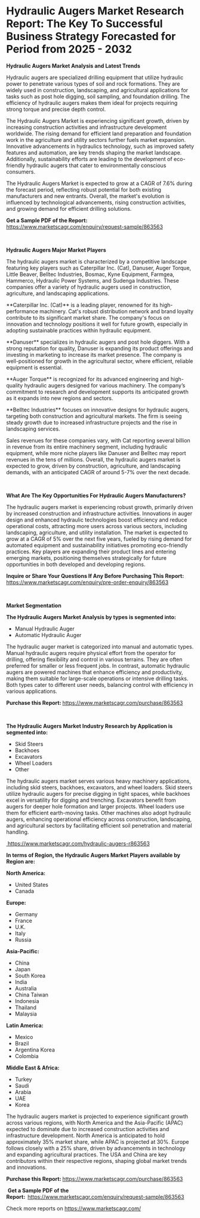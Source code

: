 <p><h1>Hydraulic Augers Market Research Report: The Key To Successful Business Strategy Forecasted for Period from 2025 - 2032</h1></p><p><strong>Hydraulic Augers Market Analysis and Latest Trends</strong></p>
<p><p>Hydraulic augers are specialized drilling equipment that utilize hydraulic power to penetrate various types of soil and rock formations. They are widely used in construction, landscaping, and agricultural applications for tasks such as post hole digging, soil sampling, and foundation drilling. The efficiency of hydraulic augers makes them ideal for projects requiring strong torque and precise depth control.</p><p>The Hydraulic Augers Market is experiencing significant growth, driven by increasing construction activities and infrastructure development worldwide. The rising demand for efficient land preparation and foundation work in the agriculture and utility sectors further fuels market expansion. Innovative advancements in hydraulics technology, such as improved safety features and automation, are key trends shaping the market landscape. Additionally, sustainability efforts are leading to the development of eco-friendly hydraulic augers that cater to environmentally conscious consumers. </p><p>The Hydraulic Augers Market is expected to grow at a CAGR of 7.6% during the forecast period, reflecting robust potential for both existing manufacturers and new entrants. Overall, the market's evolution is influenced by technological advancements, rising construction activities, and growing demand for efficient drilling solutions.</p></p>
<p><strong>Get a Sample PDF of the Report:&nbsp;</strong> <a href="https://www.marketscagr.com/enquiry/request-sample/863563?utm_campaign=2483&utm_medium=2&utm_source=Github&utm_content=ia&utm_term=10042025&utm_id=hydraulic-augers">https://www.marketscagr.com/enquiry/request-sample/863563</a></p>
<p>&nbsp;</p>
<p><strong>Hydraulic Augers Major Market Players</strong></p>
<p><p>The hydraulic augers market is characterized by a competitive landscape featuring key players such as Caterpillar Inc. (Cat), Danuser, Auger Torque, Little Beaver, Belltec Industries, Bosmac, Kyne Equipment, Farmgea, Hammerco, Hydraulic Power Systems, and Sudenga Industries. These companies offer a variety of hydraulic augers used in construction, agriculture, and landscaping applications.</p><p>**Caterpillar Inc. (Cat)** is a leading player, renowned for its high-performance machinery. Cat's robust distribution network and brand loyalty contribute to its significant market share. The company's focus on innovation and technology positions it well for future growth, especially in adopting sustainable practices within hydraulic equipment.</p><p>**Danuser** specializes in hydraulic augers and post hole diggers. With a strong reputation for quality, Danuser is expanding its product offerings and investing in marketing to increase its market presence. The company is well-positioned for growth in the agricultural sector, where efficient, reliable equipment is essential.</p><p>**Auger Torque** is recognized for its advanced engineering and high-quality hydraulic augers designed for various machinery. The company’s commitment to research and development supports its anticipated growth as it expands into new regions and sectors.</p><p>**Belltec Industries** focuses on innovative designs for hydraulic augers, targeting both construction and agricultural markets. The firm is seeing steady growth due to increased infrastructure projects and the rise in landscaping services.</p><p>Sales revenues for these companies vary, with Cat reporting several billion in revenue from its entire machinery segment, including hydraulic equipment, while more niche players like Danuser and Belltec may report revenues in the tens of millions. Overall, the hydraulic augers market is expected to grow, driven by construction, agriculture, and landscaping demands, with an anticipated CAGR of around 5-7% over the next decade.</p></p>
<p>&nbsp;</p>
<p><strong>What Are The Key Opportunities For Hydraulic Augers Manufacturers?</strong></p>
<p><p>The hydraulic augers market is experiencing robust growth, primarily driven by increased construction and infrastructure activities. Innovations in auger design and enhanced hydraulic technologies boost efficiency and reduce operational costs, attracting more users across various sectors, including landscaping, agriculture, and utility installation. The market is expected to grow at a CAGR of 5% over the next five years, fueled by rising demand for automated equipment and sustainability initiatives promoting eco-friendly practices. Key players are expanding their product lines and entering emerging markets, positioning themselves strategically for future opportunities in both developed and developing regions.</p></p>
<p><strong>Inquire or Share Your Questions If Any Before Purchasing This Report:</strong> <a href="https://www.marketscagr.com/enquiry/pre-order-enquiry/863563?utm_campaign=2483&utm_medium=2&utm_source=Github&utm_content=ia&utm_term=10042025&utm_id=hydraulic-augers">https://www.marketscagr.com/enquiry/pre-order-enquiry/863563</a></p>
<p>&nbsp;</p>
<p><strong>Market Segmentation</strong></p>
<p><strong>The Hydraulic Augers Market Analysis by types is segmented into:</strong></p>
<p><ul><li>Manual Hydraulic Auger</li><li>Automatic Hydraulic Auger</li></ul></p>
<p><p>The hydraulic auger market is categorized into manual and automatic types. Manual hydraulic augers require physical effort from the operator for drilling, offering flexibility and control in various terrains. They are often preferred for smaller or less frequent jobs. In contrast, automatic hydraulic augers are powered machines that enhance efficiency and productivity, making them suitable for large-scale operations or intensive drilling tasks. Both types cater to different user needs, balancing control with efficiency in various applications.</p></p>
<p><strong>Purchase this Report:&nbsp;</strong><a href="https://www.marketscagr.com/purchase/863563?utm_campaign=2483&utm_medium=2&utm_source=Github&utm_content=ia&utm_term=10042025&utm_id=hydraulic-augers">https://www.marketscagr.com/purchase/863563</a></p>
<p>&nbsp;</p>
<p><strong>The Hydraulic Augers Market Industry Research by Application is segmented into:</strong></p>
<p><ul><li>Skid Steers</li><li>Backhoes</li><li>Excavators</li><li>Wheel Loaders</li><li>Other</li></ul></p>
<p><p>The hydraulic augers market serves various heavy machinery applications, including skid steers, backhoes, excavators, and wheel loaders. Skid steers utilize hydraulic augers for precise digging in tight spaces, while backhoes excel in versatility for digging and trenching. Excavators benefit from augers for deeper hole formation and larger projects. Wheel loaders use them for efficient earth-moving tasks. Other machines also adopt hydraulic augers, enhancing operational efficiency across construction, landscaping, and agricultural sectors by facilitating efficient soil penetration and material handling.</p></p>
<p><a href="https://www.marketscagr.com/hydraulic-augers-r863563?utm_campaign=2483&utm_medium=2&utm_source=Github&utm_content=ia&utm_term=10042025&utm_id=hydraulic-augers">&nbsp;https://www.marketscagr.com/hydraulic-augers-r863563</a></p>
<p><strong>In terms of Region, the Hydraulic Augers Market Players available by Region are:</strong></p>
<p>
    <p> <strong> North America: </strong>
        <ul>
            <li>United States</li>
            <li>Canada</li>
        </ul>
        </p> 
    <p> <strong> Europe: </strong>
        <ul>
            <li>Germany</li>
            <li>France</li>
            <li>U.K.</li>
            <li>Italy</li>
            <li>Russia</li>
        </ul>
        </p> 
    <p> <strong> Asia-Pacific: </strong>
        <ul>
            <li>China</li>
            <li>Japan</li>
            <li>South Korea</li>
            <li>India</li>
            <li>Australia</li>
            <li>China Taiwan</li>
            <li>Indonesia</li>
            <li>Thailand</li>
            <li>Malaysia</li>
        </ul>
        </p> 
    <p> <strong> Latin America: </strong>
        <ul>
            <li>Mexico</li>
            <li>Brazil</li>
            <li>Argentina Korea</li>
            <li>Colombia</li>
        </ul>
        </p> 
    <p> <strong> Middle East & Africa: </strong>
        <ul>
            <li>Turkey</li>
            <li>Saudi</li>
            <li>Arabia</li>
            <li>UAE</li>
            <li>Korea</li>
        </ul>
    </p>
    </p>
<p><p>The hydraulic augers market is projected to experience significant growth across various regions, with North America and the Asia-Pacific (APAC) expected to dominate due to increased construction activities and infrastructure development. North America is anticipated to hold approximately 35% market share, while APAC is projected at 30%. Europe follows closely with a 25% share, driven by advancements in technology and expanding agricultural practices. The USA and China are key contributors within their respective regions, shaping global market trends and innovations.</p></p>
<p><strong>Purchase this Report: </strong><a href="https://www.marketscagr.com/purchase/863563?utm_campaign=2483&utm_medium=2&utm_source=Github&utm_content=ia&utm_term=10042025&utm_id=hydraulic-augers">https://www.marketscagr.com/purchase/863563</a></p>
<p>&nbsp;<strong>Get a Sample PDF of the Report:&nbsp;&nbsp;</strong><a href="https://www.marketscagr.com/enquiry/request-sample/863563?utm_campaign=2483&utm_medium=2&utm_source=Github&utm_content=ia&utm_term=10042025&utm_id=hydraulic-augers">https://www.marketscagr.com/enquiry/request-sample/863563</a></p>
<p><strong></strong></p>
<p>Check more reports on <a href="https://www.marketscagr.com/?utm_campaign=2483&utm_medium=2&utm_source=Github&utm_content=ia&utm_term=10042025&utm_id=hydraulic-augers">https://www.marketscagr.com/</a></p>